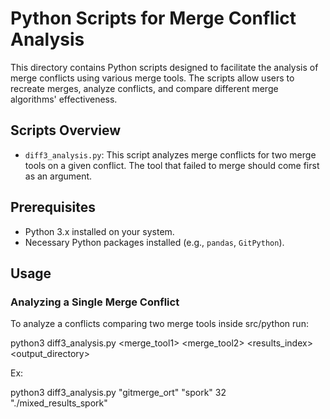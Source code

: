 # Python Scripts for Merge Conflict Analysis




This directory contains Python scripts designed to facilitate the analysis of merge conflicts using various merge tools. The scripts allow users to recreate merges, analyze conflicts, and compare different merge algorithms' effectiveness.




## Scripts Overview




- `diff3_analysis.py`: This script analyzes merge conflicts for two merge tools on a given conflict. The tool that failed to merge should come first as an argument.




## Prerequisites




- Python 3.x installed on your system.
- Necessary Python packages installed (e.g., `pandas`, `GitPython`).




## Usage




### Analyzing a Single Merge Conflict




To analyze a conflicts comparing two merge tools inside src/python run:


python3 diff3_analysis.py <merge_tool1> <merge_tool2> <results_index> <output_directory>



Ex:

python3 diff3_analysis.py "gitmerge_ort" "spork" 32 "./mixed_results_spork"
